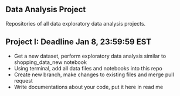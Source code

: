## Data Analysis Project
Repositories of all data exploratory data analysis projects.

## Project I: Deadline Jan 8, 23:59:59 EST 
- Get a new dataset, perform exploratory data analysis similar to shopping_data_new notebook
- Using terminal, add all data files and notebooks into this repo 
- Create new branch, make changes to existing files and merge pull request 
- Write documentations about your code, put it here in read me
